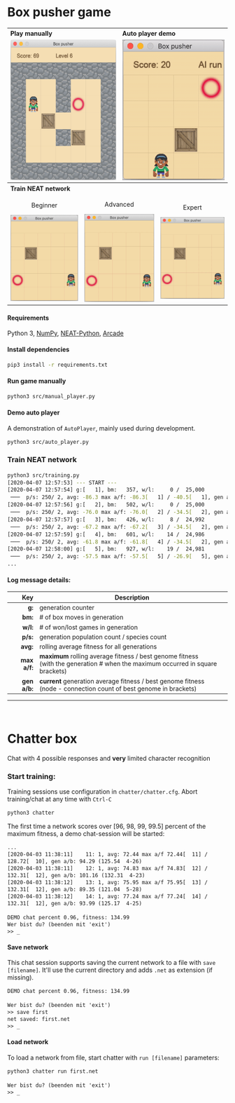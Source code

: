 # Box pusher game

<table>
    <tbody>
        <tr></tr>
        <tr>
          <th colspan="3" align="left">Play manually</th>
          <th colspan="3" align="left">Auto player demo</th>
        </tr>
        <tr>
            <td colspan="3" align="center"><img src="resources/manual-run.png" height="320"/></td>
            <td colspan="3" align="center"><img src="resources/ai-run.gif" height="320" /></td>
        </tr>
        <tr><th colspan="6" align="left">Train NEAT network</th></tr>
        <tr>
            <td colspan="2" align="center">
                <p>Beginner</p>
                <img src="resources/train-beginner.gif" width="250"/>
            </td>
            <td colspan="2" align="center">
                <p>Advanced</p>
                <img src="resources/train-advanced.gif" width="250"/>
            </td>
            <td colspan="2" align="center">
                <p>Expert</p>
                <img src="resources/train-expert.gif" width="250"/>
            </td>
        </tr>
    </tbody>
</table>

#### Requirements
Python 3, 
[NumPy](https://pypi.org/project/numpy/), 
[NEAT-Python](https://pypi.org/project/neat-python/), 
[Arcade](https://pypi.org/project/arcade/)

#### Install dependencies

```bash
pip3 install -r requirements.txt
```

#### Run game manually

```bash
python3 src/manual_player.py
```

#### Demo auto player

A demonstration of `AutoPlayer`, mainly used during development.
```bash
python3 src/auto_player.py
```

### Train NEAT network

```bash
python3 src/training.py
[2020-04-07 12:57:53] --- START ---
[2020-04-07 12:57:54] g:[   1], bm:   357, w/l:     0 /  25,000
 ───  p/s: 250/ 2, avg: -86.3 max a/f: -86.3[   1] / -40.5[   1], gen a/b: -86.3 / -40.5 ( 4-20)
[2020-04-07 12:57:56] g:[   2], bm:   502, w/l:     0 /  25,000
 ───  p/s: 250/ 2, avg: -76.0 max a/f: -76.0[   2] / -34.5[   2], gen a/b: -65.7 / -34.5 ( 4-20)
[2020-04-07 12:57:57] g:[   3], bm:   426, w/l:     8 /  24,992
 ───  p/s: 250/ 2, avg: -67.2 max a/f: -67.2[   3] / -34.5[   2], gen a/b: -49.6 / -39.5 ( 4-20)
[2020-04-07 12:57:59] g:[   4], bm:   601, w/l:    14 /  24,986
 ───  p/s: 250/ 2, avg: -61.8 max a/f: -61.8[   4] / -34.5[   2], gen a/b: -45.9 / -34.9 ( 5-19)
[2020-04-07 12:58:00] g:[   5], bm:   927, w/l:    19 /  24,981
 ───  p/s: 250/ 2, avg: -57.5 max a/f: -57.5[   5] / -26.9[   5], gen a/b: -40.1 / -26.9 ( 6-21)
...
```

#### Log message details:

| Key | Description |
|---:|---|
| **g:** | generation counter |
| **bm:** | # of box moves in generation |
| **w/l:** | # of won/lost games in generation |
| **p/s:** | generation population count / species count |
| **avg:** | rolling average fitness for all generations |
| **max a/f:** | **maximum** rolling average fitness / best genome fitness <br> (with the generation # when the maximum occurred in square brackets) |
| **gen a/b:** | **current** generation average fitness / best genome fitness <br> (node - connection count of best genome in brackets) |

---
<br>

# Chatter box

Chat with 4 possible responses and **very** limited character recognition

### Start training:

Training sessions use configuration in `chatter/chatter.cfg`. Abort training/chat at any time with `Ctrl-C`

```bash
python3 chatter
```

The first time a network scores over [96, 98, 99, 99.5] percent 
of the maximum fitness, a demo chat-session will be started:

```
...
[2020-04-03 11:38:11]    11: 1, avg: 72.44 max a/f 72.44[  11] / 128.72[  10], gen a/b: 94.29 (125.54  4-26)
[2020-04-03 11:38:11]    12: 1, avg: 74.83 max a/f 74.83[  12] / 132.31[  12], gen a/b: 101.16 (132.31  4-23)
[2020-04-03 11:38:12]    13: 1, avg: 75.95 max a/f 75.95[  13] / 132.31[  12], gen a/b: 89.35 (121.04  5-28)
[2020-04-03 11:38:12]    14: 1, avg: 77.24 max a/f 77.24[  14] / 132.31[  12], gen a/b: 93.99 (125.17  4-25)

DEMO chat percent 0.96, fitness: 134.99
Wer bist du? (beenden mit 'exit')
>> _
```

#### Save network
This chat session supports saving the current network to a file with `save [filename]`.
It'll use the current directory and adds `.net` as extension (if missing).

```
DEMO chat percent 0.96, fitness: 134.99

Wer bist du? (beenden mit 'exit')
>> save first
net saved: first.net
>> _
```

#### Load network
To load a network from file, start chatter with `run [filename]` parameters:

```
python3 chatter run first.net

Wer bist du? (beenden mit 'exit')
>> _
``` 